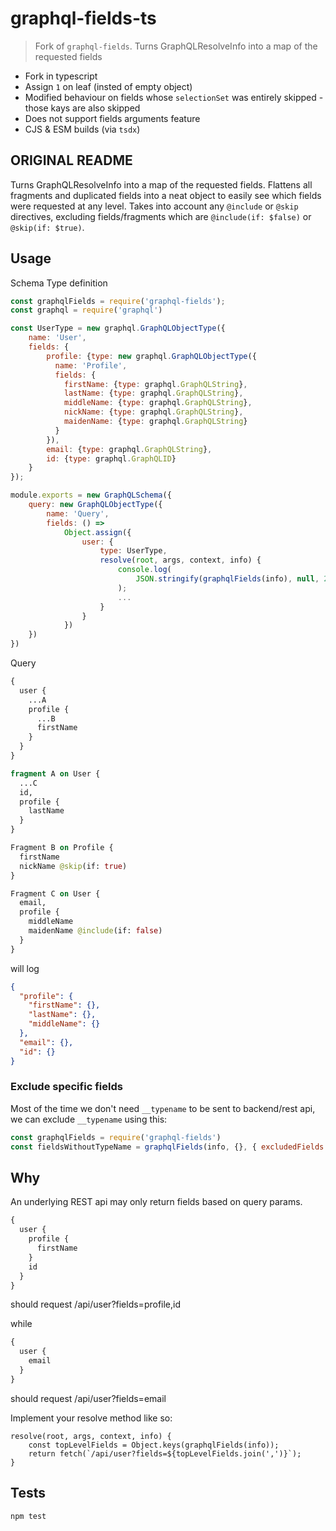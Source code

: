 # graphql-fields-ts

> Fork of `graphql-fields`. Turns GraphQLResolveInfo into a map of the requested fields

- Fork in typescript
- Assign `1` on leaf (insted of empty object)
- Modified behaviour on fields whose `selectionSet` was entirely skipped - those kays are also skipped
- Does not support fields arguments feature
- CJS & ESM builds (via `tsdx`)

## ORIGINAL README

Turns GraphQLResolveInfo into a map of the requested fields. Flattens all fragments and duplicated fields into a neat object to easily see which fields were requested at any level. Takes into account any `@include` or `@skip` directives, excluding fields/fragments which are `@include(if: $false)` or `@skip(if: $true)`.

## Usage

Schema Type definition

```javascript
const graphqlFields = require('graphql-fields');
const graphql = require('graphql')

const UserType = new graphql.GraphQLObjectType({
    name: 'User',
    fields: {
        profile: {type: new graphql.GraphQLObjectType({
          name: 'Profile',
          fields: {
            firstName: {type: graphql.GraphQLString},
            lastName: {type: graphql.GraphQLString},
            middleName: {type: graphql.GraphQLString},
            nickName: {type: graphql.GraphQLString},
            maidenName: {type: graphql.GraphQLString}
          }
        }),
        email: {type: graphql.GraphQLString},
        id: {type: graphql.GraphQLID}
    }
});

module.exports = new GraphQLSchema({
    query: new GraphQLObjectType({
        name: 'Query',
        fields: () =>
            Object.assign({
                user: {
                    type: UserType,
                    resolve(root, args, context, info) {
                        console.log(
                            JSON.stringify(graphqlFields(info), null, 2)
                        );
                        ...
                    }
                }
            })
    })
})
```

Query

```graphql
{
  user {
    ...A
    profile {
      ...B
      firstName
    }
  }
}

fragment A on User {
  ...C
  id,
  profile {
    lastName
  }
}

Fragment B on Profile {
  firstName
  nickName @skip(if: true)
}

Fragment C on User {
  email,
  profile {
    middleName
    maidenName @include(if: false)
  }
}
```

will log

```json
{
  "profile": {
    "firstName": {},
    "lastName": {},
    "middleName": {}
  },
  "email": {},
  "id": {}
}
```

### Exclude specific fields

Most of the time we don't need `__typename` to be sent to backend/rest api, we can exclude `__typename` using this:

```javascript
const graphqlFields = require('graphql-fields')
const fieldsWithoutTypeName = graphqlFields(info, {}, { excludedFields: ['__typename'] })
```

## Why

An underlying REST api may only return fields based on query params.

```graphql
{
  user {
    profile {
      firstName
    }
    id
  }
}
```

should request /api/user?fields=profile,id

while

```graphql
{
  user {
    email
  }
}
```

should request /api/user?fields=email

Implement your resolve method like so:

```
resolve(root, args, context, info) {
    const topLevelFields = Object.keys(graphqlFields(info));
    return fetch(`/api/user?fields=${topLevelFields.join(',')}`);
}
```

## Tests

```
npm test
```
